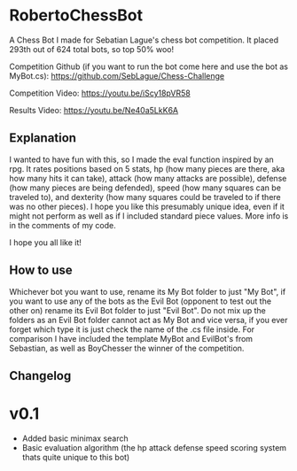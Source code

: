 # RobertoChessBot
A Chess Bot I made for Sebatian Lague's chess bot competition. It placed 293th out of 624 total bots, so top 50% woo!

Competition Github (if you want to run the bot come here and use the bot as MyBot.cs): https://github.com/SebLague/Chess-Challenge

Competition Video: https://youtu.be/iScy18pVR58

Results Video: https://youtu.be/Ne40a5LkK6A

## Explanation
I wanted to have fun with this, so I made the eval function inspired by an rpg. It rates positions based on 5 stats, hp (how many pieces are there, aka how many hits it can take), attack (how many attacks are possible), defense (how many pieces are being defended), speed (how many squares can be traveled to), and dexterity (how many squares could be traveled to if there was no other pieces). I hope you like this presumably unique idea, even if it might not perform as well as if I included standard piece values. More info is in the comments of my code.

I hope you all like it!

## How to use
Whichever bot you want to use, rename its My Bot folder to just "My Bot", if you want to use any of the bots as the Evil Bot (opponent to test out the other on) rename its Evil Bot folder to just "Evil Bot". Do not mix up the folders as an Evil Bot folder cannot act as My Bot and vice versa, if you ever forget which type it is just check the name of the .cs file inside. For comparison I have included the template MyBot and EvilBot's from Sebastian, as well as BoyChesser the winner of the competition.

## Changelog

# v0.1
- Added basic minimax search
- Basic evaluation algorithm (the hp attack defense speed scoring system thats quite unique to this bot)
